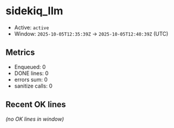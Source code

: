 # sidekiq_llm

- Active: `active`
- Window: `2025-10-05T12:35:39Z` → `2025-10-05T12:40:39Z` (UTC)

## Metrics
- Enqueued: 0
- DONE lines: 0
- errors sum: 0
- sanitize calls: 0

## Recent OK lines
_(no OK lines in window)_
